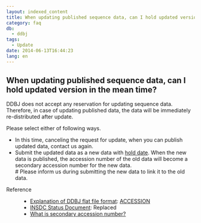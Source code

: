 ```yaml
---
layout: indexed_content
title: When updating published sequence data, can I hold updated version in the mean time?
category: faq
db:
  - ddbj
tags: 
  - Update
date: 2014-06-13T16:44:23
lang: en
---
```


## When updating published sequence data, can I hold updated version in the mean time?

<p>DDBJ does not accept any reservation for updating sequence data. <br>Therefore, in case of updating published data, the data will be immediately re-distributed after update. </p><p>Please select either of following ways. </p><ul><li>In this time, canceling the request for update, when you can publish updated data, contact us again. </li><li>Submit the updated data as a new data with <a href=\"/ddbj/submission-e.html#holddate\">hold date</a>. When the new data is published, the accession number of the old data will become a secondary accession number for the new data. <br># Please inform us during submitting the new data to link it to the old data. </li></ul><dl><dt>Reference</dt><dd><ul><li><a href=\"/ddbj/flat-file-e.html\">Explanation of DDBJ flat file format</a>: <a href=\"/ddbj/flat-file.html#AccessionB\">ACCESSION</a></li><li><a href=\"/insdc-status-e.html\">INSDC Status Document</a>: Replaced</li><li><a href=\"/faq/en/secondary-accession-number-e.html\">What is secondary accession number?</a></li></ul></dd></dl>
